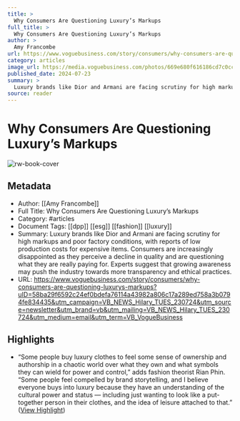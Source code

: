 ```yaml
---
title: >
  Why Consumers Are Questioning Luxury’s Markups
full_title: >
  Why Consumers Are Questioning Luxury’s Markups
author: >
  Amy Francombe
url: https://www.voguebusiness.com/story/consumers/why-consumers-are-questioning-luxurys-markups?uID=58ba29f6592c24ef0bdefa76114a43982a806c17a289ed758a3b0794fe834435&utm_campaign=VB_NEWS_Hilary_TUES_230724&utm_source=newsletter&utm_brand=vb&utm_mailing=VB_NEWS_Hilary_TUES_230724&utm_medium=email&utm_term=VB_VogueBusiness
category: articles
image_url: https://media.voguebusiness.com/photos/669e680f616186cd7c0cc577/16:9/w_1280,c_limit/LUXMRGINS-VOGUEBUS-22724-SOCIAL-NEWSLETTER.jpg
published_date: 2024-07-23
summary: >
  Luxury brands like Dior and Armani are facing scrutiny for high markups and poor factory conditions, with reports of low production costs for expensive items. Consumers are increasingly disappointed as they perceive a decline in quality and are questioning what they are really paying for. Experts suggest that growing awareness may push the industry towards more transparency and ethical practices.
source: reader
---
```

# Why Consumers Are Questioning Luxury’s Markups

![rw-book-cover](https://media.voguebusiness.com/photos/669e680f616186cd7c0cc577/16:9/w_1280,c_limit/LUXMRGINS-VOGUEBUS-22724-SOCIAL-NEWSLETTER.jpg)

## Metadata
- Author: [[Amy Francombe]]
- Full Title: Why Consumers Are Questioning Luxury’s Markups
- Category: #articles
- Document Tags: [[dpp]] [[esg]] [[fashion]] [[luxury]] 
- Summary: Luxury brands like Dior and Armani are facing scrutiny for high markups and poor factory conditions, with reports of low production costs for expensive items. Consumers are increasingly disappointed as they perceive a decline in quality and are questioning what they are really paying for. Experts suggest that growing awareness may push the industry towards more transparency and ethical practices.
- URL: https://www.voguebusiness.com/story/consumers/why-consumers-are-questioning-luxurys-markups?uID=58ba29f6592c24ef0bdefa76114a43982a806c17a289ed758a3b0794fe834435&utm_campaign=VB_NEWS_Hilary_TUES_230724&utm_source=newsletter&utm_brand=vb&utm_mailing=VB_NEWS_Hilary_TUES_230724&utm_medium=email&utm_term=VB_VogueBusiness

## Highlights
- “Some people buy luxury clothes to feel some sense of ownership and authorship in a chaotic world over what they own and what symbols they can wield for power and control,” adds fashion theorist Rian Phin. “Some people feel compelled by brand storytelling, and I believe everyone buys into luxury because they have an understanding of the cultural power and status — including just wanting to look like a put-together person in their clothes, and the idea of leisure attached to that.” ([View Highlight](https://read.readwise.io/read/01j3fq4nb3c7r70twwvvpr56ta))


